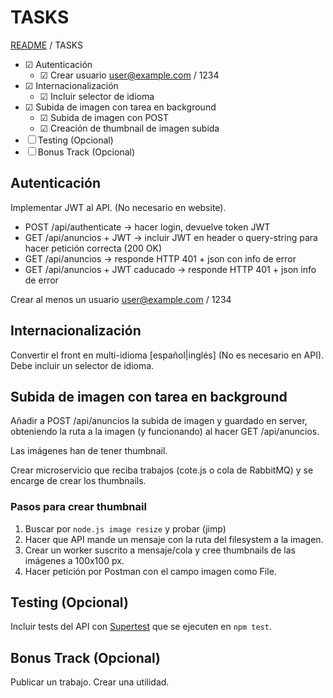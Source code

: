 # TASKS

[README](../README.md) / TASKS

* &#9745; Autenticación
  - &#9745; Crear usuario user@example.com / 1234
* &#9745; Internacionalización
  - &#9745; Incluir selector de idioma
* &#9745; Subida de imagen con tarea en background
  - &#9745; Subida de imagen con POST
  - &#9745; Creación de thumbnail de imagen subida
* &#9744; Testing (Opcional)
* &#9744; Bonus Track (Opcional)

## Autenticación

Implementar JWT al API. (No necesario en website).

* POST /api/authenticate -> hacer login, devuelve token JWT
* GET /api/anuncios + JWT -> incluir JWT en header o query-string para hacer petición correcta (200 OK)
* GET /api/anuncios -> responde HTTP 401 + json con info de error
* GET /api/anuncios + JWT caducado -> responde HTTP 401 + json info de error

Crear al menos un usuario user@example.com / 1234

## Internacionalización

Convertir el front en multi-idioma [español|inglés] (No es necesario en API).
Debe incluir un selector de idioma.

## Subida de imagen con tarea en background

Añadir a POST /api/anuncios la subida de imagen y guardado en server, obteniendo la ruta a la imagen (y funcionando) al hacer GET /api/anuncios.

Las imágenes han de tener thumbnail.

Crear microservicio que reciba trabajos (cote.js o cola de RabbitMQ) y se encarge de crear los thumbnails.

### Pasos para crear thumbnail

1. Buscar por `node.js image resize` y probar (jimp)
2. Hacer que API mande un mensaje con la ruta del filesystem a la imagen.
3. Crear un worker suscrito a mensaje/cola y cree thumbnails de las imágenes a 100x100 px.
4. Hacer petición por Postman con el campo imagen como File.

## Testing (Opcional)

Incluir tests del API con [Supertest](https://github.com/visionmedia/supertest) que se ejecuten en `npm test`.

## Bonus Track (Opcional)

Publicar un trabajo. Crear una utilidad.